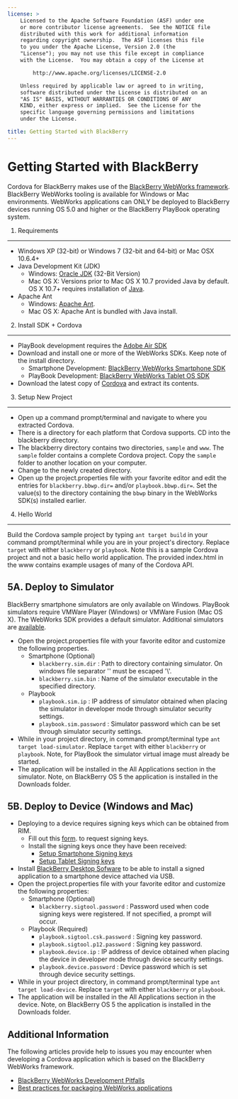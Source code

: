 ```yaml
---
license: >
    Licensed to the Apache Software Foundation (ASF) under one
    or more contributor license agreements.  See the NOTICE file
    distributed with this work for additional information
    regarding copyright ownership.  The ASF licenses this file
    to you under the Apache License, Version 2.0 (the
    "License"); you may not use this file except in compliance
    with the License.  You may obtain a copy of the License at

        http://www.apache.org/licenses/LICENSE-2.0

    Unless required by applicable law or agreed to in writing,
    software distributed under the License is distributed on an
    "AS IS" BASIS, WITHOUT WARRANTIES OR CONDITIONS OF ANY
    KIND, either express or implied.  See the License for the
    specific language governing permissions and limitations
    under the License.

title: Getting Started with BlackBerry
---
```


Getting Started with BlackBerry
============================

Cordova for BlackBerry makes use of the [BlackBerry WebWorks framework](https://bdsc.webapps.blackberry.com/html5). BlackBerry WebWorks tooling is available for Windows or Mac environments. WebWorks applications can ONLY be deployed to BlackBerry devices running OS 5.0 and higher or the BlackBerry PlayBook operating system.

1.  Requirements
---------------

- Windows XP (32-bit) or Windows 7 (32-bit and 64-bit) or Mac OSX 10.6.4+
- Java Development Kit (JDK)
    - Windows: [Oracle JDK](http://www.oracle.com/technetwork/java/javase/downloads/index.html#jdk) (32-Bit Version)
    - Mac OS X: Versions prior to Mac OS X 10.7 provided Java by default.  OS X 10.7+ requires installation of [Java](http://support.apple.com/kb/DL1421).
-   Apache Ant
    - Windows: [Apache Ant](http://ant.apache.org/bindownload.cgi).
    - Mac OS X: Apache Ant is bundled with Java install.


2.  Install SDK + Cordova
-------------------------

- PlayBook development requires the [Adobe Air SDK](http://www.adobe.com/devnet/air/air-sdk-download.html)
- Download and install one or more of the WebWorks SDKs. Keep note of the install directory.
    - Smartphone Development: [BlackBerry WebWorks Smartphone SDK](https://bdsc.webapps.blackberry.com/html5/download/sdk)
    - PlayBook Development: [BlackBerry WebWorks Tablet OS SDK](https://bdsc.webapps.blackberry.com/html5/download/sdk)
- Download the latest copy of [Cordova](http://phonegap.com/download) and extract its contents.


3.  Setup New Project
--------------------

- Open up a command prompt/terminal and navigate to where you extracted Cordova.
- There is a directory for each platform that Cordova supports.  CD into the blackberry directory.
- The blackberry directory contains two directories, `sample` and `www`.  The `sample` folder contains a complete Cordova project.  Copy the `sample` folder to another location on your computer.
- Change to the newly created directory.
- Open up the project.properties file with your favorite editor and edit the entries for `blackberry.bbwp.dir=` and/or `playbook.bbwp.dir=`. Set the  value(s) to the directory containing the `bbwp` binary in the WebWorks SDK(s) installed earlier.


4.  Hello World
--------------

Build the Cordova sample project by typing `ant target build` in your command prompt/terminal while you are in your project's directory. Replace `target` with either `blackberry` or `playbook`. Note this is a sample Cordova project and not a basic hello world application. The provided index.html in the www contains example usages of many of the Cordova API.

5A.  Deploy to Simulator
--------------------------------------

BlackBerry smartphone simulators are only available on Windows. PlayBook simulators require VMWare Player (Windows) or VMWare Fusion (Mac OS X). The WebWorks SDK provides a default simulator. Additional simulators are [available](http://us.blackberry.com/developers/resources/simulators.jsp).

- Open the project.properties file with your favorite editor and customize the following properties.
    - Smartphone (Optional)
        - `blackberry.sim.dir` : Path to directory containing simulator. On windows file separator '\' must be escaped '\\\'.
        - `blackberry.sim.bin` : Name of the simulator executable in the specified directory.
    - Playbook
        - `playbook.sim.ip` : IP address of simulator obtained when placing the simulator in developer mode through simulator security settings.
        - `playbook.sim.password` : Simulator password which can be set through simulator security settings.
- While in your project directory, in command prompt/terminal type `ant target load-simulator`. Replace `target` with either `blackberry` or `playbook`.  Note, for PlayBook the simulator virtual image must already be started.
- The application will be installed in the All Applications section in the simulator.  Note, on BlackBerry OS 5 the application is installed in the Downloads folder.

5B.  Deploy to Device (Windows and Mac)
--------------------------------------

- Deploying to a device requires signing keys which can be obtained from RIM.
    - Fill out this [form](https://bdsc.webapps.blackberry.com/html5/signingkey). to request signing keys.
    - Install the signing keys once they have been received:
        - [Setup Smartphone Signing keys](https://bdsc.webapps.blackberry.com/html5/documentation/ww_publishing/signing_setup_smartphone_apps_1920010_11.html)
        - [Setup Tablet Signing keys](https://bdsc.webapps.blackberry.com/html5/documentation/ww_publishing/signing_setup_tablet_apps_1920009_11.html)
- Install [BlackBerry Desktop Sofware](http://us.blackberry.com/apps-software/desktop/) to be able to install a signed application to a smartphone device attached via USB.
- Open the project.properties file with your favorite editor and customize the following properties:
    - Smartphone (Optional)
        - `blackberry.sigtool.password` : Password used when code signing keys were registered.  If not specified, a prompt will occur.
    - Playbook (Required)
        - `playbook.sigtool.csk.password` : Signing key password.
        - `playbook.sigtool.p12.password` : Signing key password.
        - `playbook.device.ip` : IP address of device obtained when placing the device in developer mode through device security settings.
        - `playbook.device.password` : Device password which is set through device security settings.
- While in your project directory, in command prompt/terminal type `ant target load-device`. Replace `target` with either `blackberry` or `playbook`.
- The application will be installed in the All Applications section in the device.  Note, on BlackBerry OS 5 the application is installed in the Downloads folder.

Additional Information
----------------------

The following articles provide help to issues you may encounter when developing a Cordova application which is based on the BlackBerry WebWorks framework.

- [BlackBerry WebWorks Development Pitfalls](http://supportforums.blackberry.com/t5/Web-and-WebWorks-Development/Common-BlackBerry-WebWorks-development-pitfalls-that-can-be/ta-p/624712)
- [Best practices for packaging WebWorks applications](https://bdsc.webapps.blackberry.com/html5/documentation/ww_developing/bestpractice_compiling_ww_apps_1873324_11.html)

